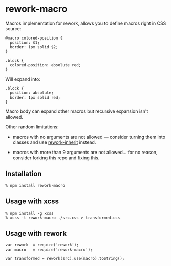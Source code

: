 # rework-macro

Macros implementation for rework, allows you to define macros right in CSS
source:

    @macro colored-position {
      position: $1;
      border: 1px solid $2;
    }

    .block {
      colored-position: absolute red;
    }

Will expand into:

    .block {
      position: absolute;
      border: 1px solid red;
    }

Macro body can expand other macros but recursive expansion isn't allowed.

Other random limitations:

  * macros with no arguments are not allowed — consider turning them into classes
    and use [rework-inherit](https://github.com/reworkcss/rework-inherit)
    instead.

  * macros with more than 9 arguments are not allowed... for no reason,
    consider forking this repo and fixing this.

## Installation

    % npm install rework-macro

## Usage with xcss

    % npm install -g xcss
    % xcss -t rework-macro ./src.css > transformed.css

## Usage with rework

    var rework  = require('rework');
    var macro   = require('rework-macro');

    var transformed = rework(src).use(macro).toString();

